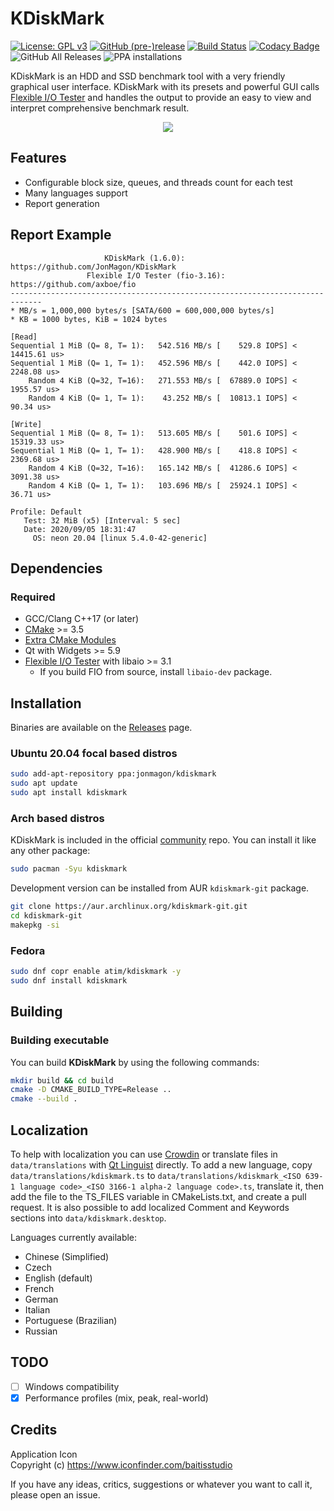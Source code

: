 # KDiskMark
[![License: GPL v3](https://img.shields.io/badge/License-GPLv3-orange.svg)](https://www.gnu.org/licenses/gpl-3.0)
[![GitHub (pre-)release](https://img.shields.io/github/release/JonMagon/KDiskMark/all.svg)](https://github.com/JonMagon/KDiskMark/releases)
[![Build Status](https://travis-ci.com/JonMagon/KDiskMark.svg?branch=master)](https://travis-ci.com/JonMagon/KDiskMark)
[![Codacy Badge](https://api.codacy.com/project/badge/Grade/d4457b2f0d2947be95414218e37ce19f)](https://app.codacy.com/manual/JonMagon/KDiskMark?utm_source=github.com&utm_medium=referral&utm_content=JonMagon/KDiskMark&utm_campaign=Badge_Grade_Dashboard)
![GitHub All Releases](https://img.shields.io/github/downloads/JonMagon/KDiskMark/total?color=blue)
![PPA installations](https://ppa-downloads-badge.herokuapp.com/?ppa=jonmagon/kdiskmark)

KDiskMark is an HDD and SSD benchmark tool with a very friendly graphical user interface. KDiskMark with its presets and powerful GUI calls [Flexible I/O Tester](https://github.com/axboe/fio) and handles the output to provide an easy to view and interpret comprehensive benchmark result.

<p align="center">
   <img src="https://raw.githubusercontent.com/JonMagon/KDiskMark/master/assets/images/kdiskmark.png"/>
</p>

## Features
* Configurable block size, queues, and threads count for each test
* Many languages support
* Report generation

## Report Example
```
                     KDiskMark (1.6.0): https://github.com/JonMagon/KDiskMark
                 Flexible I/O Tester (fio-3.16): https://github.com/axboe/fio
-----------------------------------------------------------------------------
* MB/s = 1,000,000 bytes/s [SATA/600 = 600,000,000 bytes/s]
* KB = 1000 bytes, KiB = 1024 bytes

[Read]
Sequential 1 MiB (Q= 8, T= 1):   542.516 MB/s [    529.8 IOPS] < 14415.61 us>
Sequential 1 MiB (Q= 1, T= 1):   452.596 MB/s [    442.0 IOPS] <  2248.08 us>
    Random 4 KiB (Q=32, T=16):   271.553 MB/s [  67889.0 IOPS] <  1955.57 us>
    Random 4 KiB (Q= 1, T= 1):    43.252 MB/s [  10813.1 IOPS] <    90.34 us>

[Write]
Sequential 1 MiB (Q= 8, T= 1):   513.605 MB/s [    501.6 IOPS] < 15319.33 us>
Sequential 1 MiB (Q= 1, T= 1):   428.900 MB/s [    418.8 IOPS] <  2369.68 us>
    Random 4 KiB (Q=32, T=16):   165.142 MB/s [  41286.6 IOPS] <  3091.38 us>
    Random 4 KiB (Q= 1, T= 1):   103.696 MB/s [  25924.1 IOPS] <    36.71 us>

Profile: Default
   Test: 32 MiB (x5) [Interval: 5 sec]
   Date: 2020/09/05 18:31:47
     OS: neon 20.04 [linux 5.4.0-42-generic]
```

## Dependencies
### Required
* GCC/Clang C++17 (or later)
* [CMake](https://cmake.org/) >= 3.5
* [Extra CMake Modules](https://github.com/KDE/extra-cmake-modules)
* Qt with Widgets >= 5.9
* [Flexible I/O Tester](https://github.com/axboe/fio) with libaio >= 3.1
    * If you build FIO from source, install `libaio-dev` package.

## Installation
Binaries are available on the [Releases](https://github.com/JonMagon/KDiskMark/releases/latest) page. 

### Ubuntu 20.04 focal based distros
```bash
sudo add-apt-repository ppa:jonmagon/kdiskmark
sudo apt update
sudo apt install kdiskmark
```

### Arch based distros

KDiskMark is included in the official [community](https://www.archlinux.org/packages/community/x86_64/kdiskmark/) repo. You can install it like any other package:
```bash
sudo pacman -Syu kdiskmark
```

Development version can be installed from AUR `kdiskmark-git` package.
```bash
git clone https://aur.archlinux.org/kdiskmark-git.git
cd kdiskmark-git
makepkg -si
```

### Fedora
```bash
sudo dnf copr enable atim/kdiskmark -y
sudo dnf install kdiskmark
```

## Building
### Building executable
You can build **KDiskMark** by using the following commands:

```bash
mkdir build && cd build
cmake -D CMAKE_BUILD_TYPE=Release ..
cmake --build .
```

## Localization
To help with localization you can use [Crowdin](https://crowdin.com/project/kdiskmark) or translate files in `data/translations` with [Qt Linguist](https://doc.qt.io/Qt-5/linguist-translators.html) directly. To add a new language, copy `data/translations/kdiskmark.ts` to `data/translations/kdiskmark_<ISO 639-1 language code>_<ISO 3166-1 alpha-2 language code>.ts`, translate it, then add the file to the TS_FILES variable in CMakeLists.txt, and create a pull request. It is also possible to add localized Comment and Keywords sections into `data/kdiskmark.desktop`.

Languages currently available:
* Chinese (Simplified)
* Czech
* English (default)
* French
* German
* Italian
* Portuguese (Brazilian)
* Russian

## TODO
- [ ] Windows compatibility
- [x] Performance profiles (mix, peak, real-world)

## Credits
Application Icon  
Copyright (c) https://www.iconfinder.com/baitisstudio

If you have any ideas, critics, suggestions or whatever you want to call it, please open an issue.
